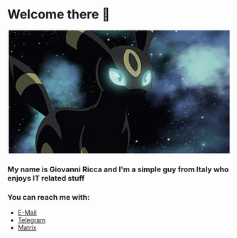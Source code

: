 # Welcome there 👋 #

<p align="center">
    <img src="img/umbreon-happy.gif" alt="Cool Umbreon GIF">
</p>

### My name is Giovanni Ricca and I'm a simple guy from Italy who enjoys IT related stuff ###

### You can reach me with: ###

- <a href="mailto:giovanniricca@proton.me">E-Mail</a>
- <a href="https://t.me/GiovanniRN5">Telegram</a>
- <a href="http://matrix.to/#/@itsvixano:matrix.org">Matrix</a>
